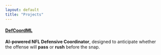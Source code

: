 ```yaml
---
layout: default
title: "Projects"
---
```


#### [DefCoordML](https://github.com/shaandpatel/DefCoordML)
**AI-powered NFL Defensive Coordinator**, designed to anticipate whether the offense will **pass** or **rush** before the snap.
